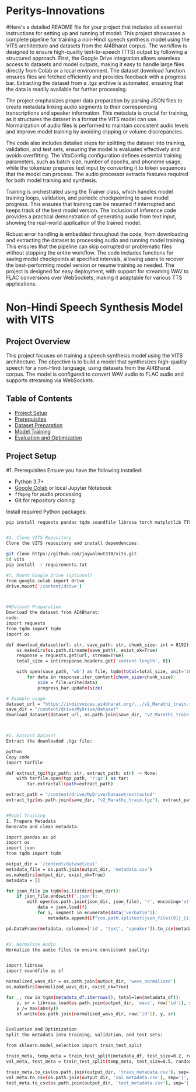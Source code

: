 # Peritys-Innovations

#Here's a detailed README file for your project that includes all essential instructions for setting up and running of model:
This project showcases a complete pipeline for training a non-Hindi speech synthesis model using the VITS architecture and datasets from the AI4Bharat corpus. The workflow is designed to ensure high-quality text-to-speech (TTS) output by following a structured approach. First, the Google Drive integration allows seamless access to datasets and model outputs, making it easy to handle large files directly from Colab or a local environment. The dataset download function ensures files are fetched efficiently and provides feedback with a progress bar. Extracting the dataset from a .tgz archive is automated, ensuring that the data is readily available for further processing.

The project emphasizes proper data preparation by parsing JSON files to create metadata linking audio segments to their corresponding transcriptions and speaker information. This metadata is crucial for training, as it structures the dataset in a format the VITS model can use. Normalization of audio files is performed to maintain consistent audio levels and improve model training by avoiding clipping or volume discrepancies.

The code also includes detailed steps for splitting the dataset into training, validation, and test sets, ensuring the model is evaluated effectively and avoids overfitting. The VitsConfig configuration defines essential training parameters, such as batch size, number of epochs, and phoneme usage, while the tokenizer prepares text input by converting it to token sequences that the model can process. The audio processor extracts features required for both model training and synthesis.

Training is orchestrated using the Trainer class, which handles model training loops, validation, and periodic checkpointing to save model progress. This ensures that training can be resumed if interrupted and keeps track of the best model version. The inclusion of inference code provides a practical demonstration of generating audio from text input, showing the real-world application of the trained model.

Robust error handling is embedded throughout the code, from downloading and extracting the dataset to processing audio and running model training. This ensures that the pipeline can skip corrupted or problematic files without stopping the entire workflow. The code includes functions for saving model checkpoints at specified intervals, allowing users to recover the best-performing model version or resume training as needed. The project is designed for easy deployment, with support for streaming WAV to FLAC conversions over WebSockets, making it adaptable for various TTS applications.
# Non-Hindi Speech Synthesis Model with VITS

## Project Overview
This project focuses on training a speech synthesis model using the VITS architecture. The objective is to build a model that synthesizes high-quality speech for a non-Hindi language, using datasets from the AI4Bharat corpus. The model is configured to convert WAV audio to FLAC audio and supports streaming via WebSockets.

## Table of Contents
- [Project Setup](#project-setup)
- [Prerequisites](#prerequisites)
- [Dataset Preparation](#dataset-preparation)
- [Model Training](#model-training)
- [Evaluation and Optimization](#evaluation-and-optimization)

## Project Setup

#1. Prerequisites
Ensure you have the following installed:
- Python 3.7+
- [Google Colab]([https://colab.research.google.com/](https://colab.research.google.com/drive/1gi4Nf6M1JH0XF1jVDnNVj-9NdYfYUV1y?usp=sharing)) or local Jupyter Notebook
- `ffmpeg` for audio processing
- Git for repository cloning

Install required Python packages:
```bash
pip install requests pandas tqdm soundfile librosa torch matplotlib TTS pyngrok


#2. Clone VITS Repository
Clone the VITS repository and install dependencies:

git clone https://github.com/jaywalnut310/vits.git
cd vits
pip install -r requirements.txt

#3. Mount Google Drive (optional)
from google.colab import drive
drive.mount('/content/drive')



##Dataset Preparation
Download the dataset from AI4Bharat:
code:
import requests
from tqdm import tqdm
import os

def download_dataset(url: str, save_path: str, chunk_size: int = 8192) -> None:
    os.makedirs(os.path.dirname(save_path), exist_ok=True)
    response = requests.get(url, stream=True)
    total_size = int(response.headers.get('content-length', 0))

    with open(save_path, 'wb') as file, tqdm(total=total_size, unit='iB', unit_scale=True, desc=f"Downloading {os.path.basename(save_path)}") as progress_bar:
        for data in response.iter_content(chunk_size=chunk_size):
            size = file.write(data)
            progress_bar.update(size)

# Example usage
dataset_url = "https://indicvoices.ai4bharat.org/.../v2_Marathi_train.tgz"
save_dir = "/content/drive/MyDrive/Dataset"
download_dataset(dataset_url, os.path.join(save_dir, "v2_Marathi_train.tgz"))



#2. Extract Dataset
Extract the downloaded .tgz file:

python
Copy code
import tarfile

def extract_tgz(tgz_path: str, extract_path: str) -> None:
    with tarfile.open(tgz_path, 'r:gz') as tar:
        tar.extractall(path=extract_path)

extract_path = "/content/drive/MyDrive/Dataset/extracted"
extract_tgz(os.path.join(save_dir, "v2_Marathi_train.tgz"), extract_path)


#Model Training
1. Prepare Metadata
Generate and clean metadata:

import pandas as pd
import os
import json
from tqdm import tqdm

output_dir = '/content/dataset/out'
metadata_file = os.path.join(output_dir, 'metadata.csv')
os.makedirs(output_dir, exist_ok=True)
metadata = []

for json_file in tqdm(os.listdir(json_dir)):
    if json_file.endswith('.json'):
        with open(os.path.join(json_dir, json_file), 'r', encoding='utf-8') as f:
            data = json.load(f)
            for i, segment in enumerate(data['verbatim']):
                metadata.append([f"{os.path.splitext(json_file)[0]}_{i}.wav", segment['text'], data['speaker_id']])

pd.DataFrame(metadata, columns=['id', 'text', 'speaker']).to_csv(metadata_file, sep='|', index=False, header=False)


#2. Normalize Audio
Normalize the audio files to ensure consistent quality:


import librosa
import soundfile as sf

normalized_wavs_dir = os.path.join(output_dir, 'wavs_normalized')
os.makedirs(normalized_wavs_dir, exist_ok=True)

for _, row in tqdm(metadata_df.iterrows(), total=len(metadata_df)):
    y, sr = librosa.load(os.path.join(output_dir, 'wavs', row['id']), sr=22050)
    y /= max(abs(y))
    sf.write(os.path.join(normalized_wavs_dir, row['id']), y, sr)


Evaluation and Optimization
Split the metadata into training, validation, and test sets:

from sklearn.model_selection import train_test_split

train_meta, temp_meta = train_test_split(metadata_df, test_size=0.2, random_state=42)
val_meta, test_meta = train_test_split(temp_meta, test_size=0.5, random_state=42)

train_meta.to_csv(os.path.join(output_dir, 'train_metadata.csv'), sep='|', index=False, header=False)
val_meta.to_csv(os.path.join(output_dir, 'val_metadata.csv'), sep='|', index=False, header=False)
test_meta.to_csv(os.path.join(output_dir, 'test_metadata.csv'), sep='|', index=False, header=False)






